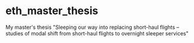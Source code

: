 # eth_master_thesis
My master's thesis "Sleeping our way into replacing short-haul flights –studies of modal shift from short-haul flights to overnight sleeper services"
